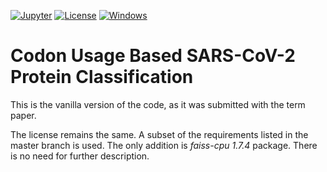 [![Jupyter](https://img.shields.io/badge/Made%20with-Jupyter-orange)](https://en.wikipedia.org/wiki/Project_Jupyter)
[![License](https://img.shields.io/badge/License-BSD_3--Clause-blue.svg)](https://opensource.org/licenses/BSD-3-Clause)
[![Windows](https://img.shields.io/badge/Windows-0078D6)](https://en.wikipedia.org/wiki/Windows_10)

# Codon Usage Based SARS-CoV-2 Protein Classification

This is the vanilla version of the code, as it was submitted with the term paper.

The license remains the same.
A subset of the requirements listed in the master branch is used.
The only addition is *faiss-cpu 1.7.4* package.
There is no need for further description.
